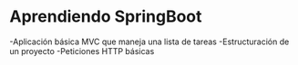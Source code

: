 # Aprendiendo SpringBoot

-Aplicación básica MVC que maneja una lista de tareas
-Estructuración de un proyecto
-Peticiones HTTP básicas
